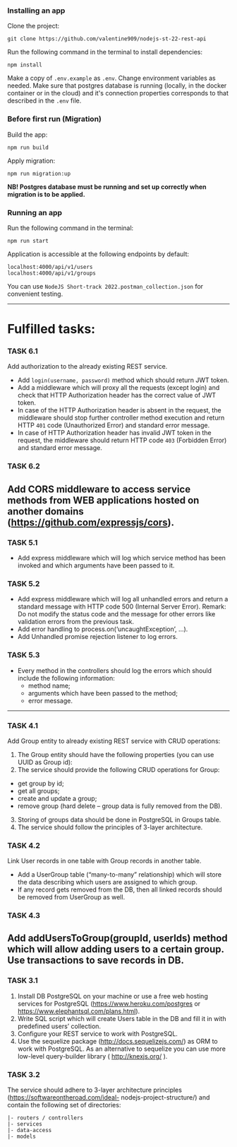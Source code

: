### Installing an app
Clone the project:
```
git clone https://github.com/valentine909/nodejs-st-22-rest-api
```
Run the following command in the terminal to install dependencies:
```
npm install
```
Make a copy of `.env.example` as `.env`. Change environment variables as needed.
Make sure that postgres database is running (locally, in the docker container or in the cloud) and it's connection properties corresponds to that described in the `.env` file.
### Before first run (Migration)
Build the app:
```
npm run build
```
Apply migration:
```
npm run migration:up
```
**NB! Postgres database must be running and set up correctly when migration is to be applied.**
### Running an app
Run the following command in the terminal:
```
npm run start
```
Application is accessible at the following endpoints by default:
```
localhost:4000/api/v1/users
localhost:4000/api/v1/groups
```

You can use `NodeJS Short-track 2022.postman_collection.json` for convenient testing.

---
# Fulfilled tasks:
### TASK 6.1
Add authorization to the already existing REST service.
 - Add `login(username, password)` method which should return JWT token.
 - Add a middleware which will proxy all the requests (except login) and check that HTTP
Authorization header has the correct value of JWT token.
 - In case of the HTTP Authorization header is absent in the request, the middleware should
stop further controller method execution and return HTTP `401` code (Unauthorized Error) and
standard error message.
 - In case of HTTP Authorization header has invalid JWT token in the request, the middleware
should return HTTP code `403` (Forbidden Error) and standard error message.
### TASK 6.2
Add CORS middleware to access service methods from WEB applications hosted on another domains
(https://github.com/expressjs/cors).
---
### TASK 5.1
 - Add express middleware which will log which service method has been invoked and which
arguments have been passed to it.

### TASK 5.2
 - Add express middleware which will log all unhandled errors and return a standard message
with HTTP code 500 (Internal Server Error).
Remark: Do not modify the status code and the message for other errors like validation errors
from the previous task.
 - Add error handling to process.on(‘uncaughtException’, ...).
 - Add Unhandled promise rejection listener to log errors.

### TASK 5.3
 - Every method in the controllers should log the errors which should include the following
information:
   - method name;
   - arguments which have been passed to the method;
   - error message.
---
### TASK 4.1
Add Group entity to already existing REST service with CRUD operations:
1. The Group entity should have the following properties (you can use UUID as Group id):
2. The service should provide the following CRUD operations for Group:
  - get group by id;
  - get all groups;
  - create and update a group;
  - remove group (hard delete – group data is fully removed from the DB).
3. Storing of groups data should be done in PostgreSQL in Groups table.
4. The service should follow the principles of 3-layer architecture.

### TASK 4.2
Link User records in one table with Group records in another table.
- Add a UserGroup table (“many-to-many” relationship) which will store the data describing
which users are assigned to which group.
- If any record gets removed from the DB, then all linked records should be removed from
UserGroup as well.

### TASK 4.3
Add addUsersToGroup(groupId, userIds) method which will allow adding users to a certain group.
Use transactions to save records in DB.
---
### TASK 3.1
1. Install DB PostgreSQL on your machine or use a free web hosting services for PostgreSQL
(https://www.heroku.com/postgres or https://www.elephantsql.com/plans.html).
2. Write SQL script which will create Users table in the DB and fill it in with predefined users’
collection.
3. Configure your REST service to work with PostgreSQL.
4. Use the sequelize package (http://docs.sequelizejs.com/) as ORM to work with
PostgreSQL.
As an alternative to sequelize you can use more low-level query-builder library
( http://knexjs.org/ ).

### TASK 3.2
The service should adhere to 3-layer architecture principles (https://softwareontheroad.com/ideal-
nodejs-project-structure/) and contain the following set of directories:

```
|- routers / controllers
|- services
|- data-access
|- models
```
